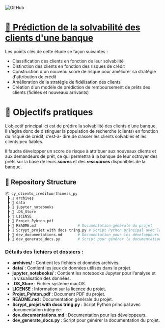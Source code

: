![GitHub](https://img.shields.io/github/stars/your-repo?style=social)
# [🏦 Prédiction de la solvabilité des clients d'une banque](https://github.com/smdlabtech/cy_clients_creditworthiness_py/tree/main)
Les points clés de cette étude se façon suivantes :  
- Classification des clients en fonction de leur solvabilité
- Distinction des clients en fonction des risques de crédit
- Construction d'un nouveau score de risque pour améliorer sa stratégie d'attribution de crédit
- Amélioration de la stratégie de fidélisation des clients
- Création d'un modèle de prédiction de remboursement de prêts des clients (fidèles et nouveaux arrivants)

# 🎯 Objectifs pratiques  
L’objectif principal ici est de prédire la solvabilité des clients d’une banque. Il s’agira
donc de distinguer la population de recherche (clients) en fonction du risque de crédit, c’est-à-
dire de classer les clients solvables et les clients peu fiables.  
  
Il faudra développer un score de risque à attribuer aux nouveaux clients et aux demandeurs de prêt, ce qui permettra
à la banque de leur octroyer des prêts sur la base de leurs ***scores*** et des ***ressources*** disponibles de la banque.


## 📂 Repository Structure

```bash
📦 cy_clients_creditworthiness_py
 ┣ 📂 archives
 ┣ 📂 data
 ┣ 📂 jupyter_notebooks
 ┣ 📜 .DS_Store
 ┣ 📜 LICENSE
 ┣ 📜 Projet_Pyhton.pdf
 ┣ 📜 README.md                   # Documentation générale du projet
 ┣ 📜 Scrypt_projet with docs tring.py # Script Python principal avec la documentation intégrée
 ┣ 📜 dev_documentations.md       # Documentation pour les développeurs
 ┣ 📜 dev_generate_docs.py        # Script pour générer la documentation
```

### Détails des fichiers et dossiers :

- **archives/** : Contient les fichiers et données archivés.
- **data/** : Contient les jeux de données utilisés dans le projet.
- **jupyter_notebooks/** : Contient les notebooks Jupyter pour l'analyse et la visualisation des données.
- **.DS_Store** : Fichier système macOS.
- **LICENSE** : Information sur la licence du projet.
- **Projet_Pyhton.pdf** : Document PDF du projet.
- **README.md** : Documentation générale du projet.
- **Scrypt_projet with docs tring.py** : Script Python principal avec documentation intégrée.
- **dev_documentations.md** : Documentation pour les développeurs.
- **dev_generate_docs.py** : Script pour générer la documentation du projet.
